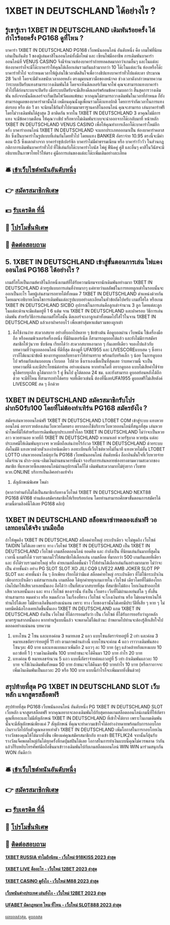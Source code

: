 # 1XBET IN DEUTSCHLAND ได้อย่างไร ?
## รู้เขารู้เรา 1XBET IN DEUTSCHLAND เดิมพันร้อยครั้ง ได้กำไรร้อยครั้ง PG168 ดูที่ไหน ?
บาคาร่า 1XBET IN DEUTSCHLAND PG168 เว็บพนันออนไลน์ อันดับหนึ่ง คือ เกมไพ่ที่นิยมเล่นเป็นอันดับ 1 ของผู้เล่นคาสิโนออนไลน์ทั้งมือใหม่ และ เซียนไพ่มืออาชีพ การเดิมพันบาคาร่าออนไลน์ที่ VENUS CASINO จึงมีจำนวนห้องบาคาร่าถ่ายทอดสดมากกว่าเกมอื่นๆ และในแต่ละห้องบาคาร่าก็จะมีโต๊ะบาคาร่าให้คุณได้เลือกเล่นรวมกันแล้วมากกว่า 10 โต๊ะในแต่ละวัน
ห้องหรือโต๊ะบาคาร่าทั่วไป จะกำหนดเวลาให้ผู้เล่นใช้เวลาตัดสินใจเพื่อวางชิปแทงบาคาร่าทั่วไปแต่ละตา ประมาณ 28 วินาที โดยจะมีตัวเลขนับเวลาถอยหลัง ตรงมุมบนขวามือของหน้าจอ
ช่วงเวลาดังกล่าวหมายความว่าระบบเปิดรับแทงสามารถวางเดิมพันได้ โดยจะเห็นดีลเลอร์เริ่มแจกไพ่ คุณจะสามารถแทงบาคาร่าทั่วไปได้ก่อนระบบจะปิดรับ เมื่อระบบปิดรับจะมีเสียงดีลเลอร์พร้อมข้อความบอกว่า
สิ้นสุดการวางเดิมพัน
หลังจากนั้นดีลเลอร์จะเริ่มเปิดไพ่วัดผลแพ้ชนะ หากคุณไม่สามารถวางเดิมพันในเวลาที่กำหนด ก็ยังสามารถดูผลของบาคาร่าตานั้นได้ เหมือนคุณนั่งดูเพื่อนรวมโต๊ะแทงปกติ โดยการจำกัดเวลาในการแทงต่อรอบ หรือ ต่อ 1 ตา จะนิยมใช้กันทั่วไปตามมาตราฐานคาสิโนออนไลน์
คุณจะสามารถ เล่นบาคาร่าฟรี โดยไม่วางเดิมพันได้สูงสุด 3 ตาติดกัน หากใน 1XBET IN DEUTSCHLAND 3 ตาคุณไม่มีการแทง จะมีข้อความเตือน ให้คุณวางชิป หรือหากไม่เดิมพันระบบจะนำออกจากโต๊ะกลับมาที่ หน้าหลัก 1XBET IN DEUTSCHLAND VENUS CASINO เพื่อให้คุณทำการเลือกโต๊ะบาคาร่าใหม่อีกครั้ง
บาคาร่าออนไลน์ 1XBET IN DEUTSCHLAND จะแยกประเภทออกมาเป็น ห้องบาคาร่าคลาสสิก ซึ่งเป็นบาคาร่าในรูปแบบที่เล่นกันโดยทั่วไป โดยแแทง BANKER อัตราจ่าย 10.95 ตรงนี้จะมีค่าคอม 0.5 ซึ่งแตกต่างจาก บาคาร่าซุปเปอร์ซิก บาคาร่าไม่มีค่าธรรมเนียม หรือ บาคาร่าวัววัว
ในส่วนกฎกติกาการเดิมพันบาคาร่าทั่วไป ที่ใช้เล่นกับโต๊ะบาคาร่าโบนัส ไพ่คู่ ฟีนิคคู่ คู่สี และอื่นๆ คาสิโนวีนัสจะมีอธิบายเป็นภาษาไทยไว้ให้ตรง คู่มือการเล่นของแต่ละโต๊ะเพิ่มเติมอย่างละเอียด

## 🛎 [เข้าเว็บไซต์พนันอันดับหนึ่ง](https://bit.ly/3SdLNi2)
## 👉 [สมัครสมาชิกพิเศษ](https://bit.ly/3SdLNi2)
## 💵 [รับเครดิต ที่นี่](https://bit.ly/3dyRKHj)
## 👑 [โปรโมชั่นพิเศษ](https://bit.ly/3dyRKHj)
## 📱 [ติดต่อสอบถาม](https://bit.ly/3dyRKHj)

## 5. 1XBET IN DEUTSCHLAND เข้าสู่ขั้นตอนการเล่น ไพ่แคง ออนไลน์ PG168 ได้อย่างไร ?
เกมส์ไฮโลเป็นเกมส์คาสิโนอีกหนึ่งเกมส์ที่ได้รับความนิยมจากนักเดิมพันอย่างมาก 1XBET IN DEUTSCHLAND ด้วยรูปแบบการเล่นที่ง่ายมากๆ แค่ทายว่าผลลัพธ์ในการทอยลูกเต๋าในรอบนั้นจะออกเป็นอะไร โดยผู้เล่นสามารถทายได้ทั้งหมด 7 1XBET IN DEUTSCHLAND ตำแหน่งด้วยกัน โดยผมจะอธิบายเงื่อนไขการเดิมพันแต่ละรูปแบบอย่างละเอียดในหัวข้อถัดไปครับ
เกมส์ไฮโล หรือเกม 1XBET IN DEUTSCHLAND SICBO อุปกรณ์ในการเล่นคือลูกเต๋าจำนวน 3 ลูก โดยแต่ละลูกในแต่ละด้านจะมีแต้มอยู่ที่ 1 6 แต้ม จาน 1XBET IN DEUTSCHLAND และฝาครอบ วิธีการเล่นเดิมพัน สำหรับวิธีการเล่นเกมส์ไฮโลนั้น ดีลเลอร์จะเอาลูกเต๋าทั้งหมดไปใส่ไว้ในจาน 1XBET IN DEUTSCHLAND แล้วเอาฝาครอบไว้ เพื่อเขย่าสุ่มหาแต้มรวมของลูกเต๋า
1. คือใช้งานง่าย สะดวกสบาย อย่างที่บอกไปหลาย ๆ ข้อข้างต้น คือดูบอลผ่าน เว็บพนัน ใช้เครื่องมือถือ หรือคอมพิวเตอร์เครื่องหนึ่ง ที่มีอินเตอร์เน็ต ก็สามารถดูบอลได้แล้ว และยังไม่มีการสมัครสมาชิกให้วุ่นวาย ซับซ้อน เรียกได้ว่า สะดวกสบายเอามาก ๆ กันเลยทีเดียว จบลงไปแล้วกับบทความที่ว่าดูบอลออนไลน์ ที่ดีที่สุด ต้องดูที่ UFA1955 และ LIVESCOREแบบสด ๆ ซึ่งทางเราก็ได้แนะนำข้อดี ของการดูบอลกับทางเราให้ท่านทราบ พร้อมกับทริคเล็ก ๆ น้อย ในการดูบอลไป พร้อมกับเล่นบอลบน เว็บบอล  ไปด้วย ซึ่งเราเองเชื่อเป็นที่สุดเลย ว่าบทความนี้ จะเป็นบทความที่ดี และมีประโยชน์ต่อท่าน อย่างแน่นอน หากท่านใดที่ อยากดูบอล แบบไม่เสียค่าใช้จ่าย ดูได้ครบทุกลีก ดูได้มากกว่า 1 คู่ ขึ้นไป ดูได้ตลอด 24 ชม. และยังสามารถ ดูบอลย้อนหลังได้อีกด้วย จะมีที่ไหน ที่สามารถทำได้ครบ จบที่เดียวเช่นนี้ ต้องที่นี้เลยUFA1955 ดูบอลฟรีไม่เสียตังค์ LIVESCORE สด ๆ อีกด้วย

## 1XBET IN DEUTSCHLAND สมัครสมาชิกรับโปร ฝาก50รับ100 โดยที่ไม่ต้องทำเทิร์น PG168 สมัครยังไง ?
สมัครเล่นหวยออนไลน์ฟรี 1XBET IN DEUTSCHLAND LTOBET COM เข้าสู่ระบบ แทงหวยออนไลน์ อยากรวยต้องเล่นเว็บหวยโดยตรง อยากลองใช้บริการเว็บหวยออนไลน์ที่สนุกที่สุด เล่นหวยนำโชคที่มีให้สำหรับการเดิมพันทุกประเภททั่วโลก 1XBET IN DEUTSCHLAND ไม่ว่าจะเป็นหวยลาว หวยฮานอย หวยยี่กี 1XBET IN DEUTSCHLAND หวยมาเลย์ หวยรัฐบาล หวยหุ้น แต่ละประเทศมีให้เดิมพันทุกวงจร หวยมือถือเล่นง่ายไร้กังวล 1XBET IN DEUTSCHLAND ด้วยระบบอัตโนมัติ แทงหวยด้วยตัวเองง่ายนิดเดียว ลงทะเบียนที่เว็บไซต์หวยไม่กี่นาที แทงหวยไม่อั้น LTOBET LOTTO เล่นหวยออนไลน์ทุกวัน PG168 เว็บพนันออนไลน์ อันดับหนึ่ง ล็อกอินมั่นใจที่เว็บหวยจ่ายเต็มจำนวน ฝาก-ถอน-เติมเงินผ่านธนาคารชั้นนำ รองรับการเล่นหลายช่องทางตามความสะดวกของสมาชิก ที่แทงหวยซื้อเลขออนไลน์ผ่านอุปกรณ์ใดก็ได้ เดิมพันสะดวกมากไม่ยุ่งยาก เว็บขายหวย.ONLINE บริการเป็นเลิศอย่างแท้จริง
1. สัญลักษณ์พิเศษ โพดำ

(หากว่าท่านยังไม่ได้เป็นสมาชิกกับทางเว็บไซต์ 1XBET IN DEUTSCHLAND NEXT88 PG168 พีจี168 ท่านต้องสมัครสมาชิกให้เรียบร้อยก่อน โดยท่านสามารถศึกษาขั้นตอนการสมัครได้ตามนี้ตามลิงค์นี้ได้เลย PG168 คลิก)

## 1XBET IN DEUTSCHLAND สล็อตนาซ่าทดลองเล่นฟรี วอเลทถอนได้จริง บนมือถือ
ถ้าให้พูดถึง 1XBET IN DEUTSCHLAND สล็อตค่ายใหญ่ กระเป๋าเดียว จะไม่พูดถึง เว็บไซต์ TAIDIN ไม่ได้เลย เพราะ ทาง เว็บไซต์ 1XBET IN DEUTSCHLAND เป็น 1XBET IN DEUTSCHLAND เว็บไซต์ เกมสล็อตออนไลน์ ยอดฮิต และ กำลังเป็น ที่นิยมเล่นกันมากที่สุดในเวลานี้ แถมยังได้ รวบรวมเกมไว้ให้สมาชิกได้เลือกเล่น เกมสล็อต ที่มากกว่า 500 เกมกันเลยทีเดียว และ ยังได้รวบรวมค่ายใหญ่ หรือ ค่ายเกมสล็อตชั้นนำ ไว้ให้ท่านได้เลือกเล่นกันอย่างมากมาย ไม่ว่าจะเป็น ค่ายชั้นนำ อย่าง PG SLOT SLOT XO JILI CQ9 LIVE22 AMB JOKER SLOT PP SLOT และ ค่ายชั้นนำ อื่น ๆ อีกเพียบ เรียกได้ว่ามีแต่ สล็อตค่ายใหญ่ กระเป๋าเดียว ที่ได้ใช้กระเป๋าเงินเพียงกระเป๋าเดียว แต่สามารถเล่น เกมสล็อต ได้ทุกค่ายทุกเกมภายใน เว็บไซต์ เดียวโดยที่ไม่ต้องโยกเงินไปมาให้เสียเวลาเลยนั้นเอง ถือได้ว่า เป็นที่สะดวกสบายที่สุด ที่สมาชิกไม่ต้อง โยกเงินเข้าออกให้เสียเวลาเลยนั้นเอง และ ทาง เว็บไซต์ ของเรานั้น ยังเป็น เว็บตรง เว็บที่ไม่ผ่านเอเย่นต์ใด ๆ ทั้งสิ้น ท่านสามารถ หมดห่วง หรือ หมดกังวล ในเรื่องที่ทาง เว็บไซต์ จะโกงเงินท่าน หรือ ไม่ยอมจ่ายเงินให้ท่านไปได้เลย ไม่มีทางเกิดขึ้นอย่างแน่นอน เพราะ ทาง เว็บของเรานั้นไม่เคยมีประวัติที่เสีย ๆ หาย ๆ ไม่เคยมีคดีฉ้อโกงเคยเกิดขึ้นนั้นเอง 1XBET IN DEUTSCHLAND แถม 1XBET IN DEUTSCHLAND ยังเป็น เว็บไซต์ ที่ได้การยอมรับว่า เป็น เว็บไซต์ ที่ได้รับการยอรับว่าถูกหลักมาตรฐานสากลนั้นเอง หากท่านรู้แบบนี้แล้ว จะพลาดไม่ได้แล้วนะ ถ้าพลาดไปท่านจะต้องรู้สึกเสียใจไปตลอดอย่างแน่นอน
บทความ
1. แทงโซน 2 โซน และแทงค่อม 3 หมายเลข 2 แถว แบบโซนอัตราจ่ายอยู่ที่ 2 เท่า และค่อม 3 หมายเลขอัตราจ่ายอยู่ที่ 11 เท่า ตามภาพด้านล่างนี้ แบบโซนจะค่อม 4 แถว เราวางเดิมพันสองโซนๆละ 40 บาท และแทงแบบแถวเพิ่มอีก 2 แถวๆ ละ 10 บาท (ดูๆ แล้วคล้ายกับแทงแบบ 10 แถวข้อที่ 1 ) รวมเงินเดิมพัน 100 บาทถ้าชนะจะได้คืนมา 120 บาท กำไร 20 บาท
2. แทงค่อม 6 หมายเลขจำนวน 5 แถว แบบนี้อัตราจ่ายต่อแถวอยู่ที่ 5 เท่า ถ้าเดิมพันแถวละ 10 บาท จะใช้เงินเดิมพันทั้งหมด 50 บาท ถ้าชนะจะได้คืนมา 60 บาทกำไร 10 บาท (หรือเราอาจจะเพิ่มเงินเดิมพันเป็นแถวละ 20 หรือ 100 บาท แบบนี้กำไรก็จะเพิ่มมากยิ่งขึ้นด้วย)

## สรุปท้ายที่สุด PG 1XBET IN DEUTSCHLAND SLOT เว็บหลัก แจกสูตรสล็อตฟรี
สรุปท้ายที่สุด PG168 เว็บพนันออนไลน์ อันดับหนึ่ง PG 1XBET IN DEUTSCHLAND SLOT เว็บหลัก แจกสูตรสล็อตฟรี หากคุณอยากจะลองเดิมพันไปกับสุดยอดเกมสล็อตออนไลน์เกมนี้ที่ให้อัตราคูณที่เยอะและไม่มีสัญลักษณ์ 1XBET IN DEUTSCHLAND ที่เข้าใจได้ยาก เพราะในเกมเดิมพันนั้นจะมีสัญลักษณ์เพียงแค่ 7 สัญลักษณ์ ที่คุณจะทำความเข้าใจได้อย่างง่ายดายพร้อมกับการกอบโกยเงินรางวัลไปกับตัวคูณหลายเท่าตัว 1XBET IN DEUTSCHLAND เพิ่มโอกาสในการกอบโกยเงินรางวัลของคุณให้ได้มากยิ่งขึ้น เพียงแค่คุณสมัครสมาชิกกับ ทางเข้า BETFLIK24 จากนั้นก็ลุ้นรับรางวัลแจ็คพอตใหญ่กันได้ทุกครั้งที่กดปุ่มสปินได้เลย โอกาสในการทำเงินแบบนี้คุณไม่ควรพลาด ว่ากันแล้วก็รีบหยิบโทรศัพท์มือถือขึ้นมาเข้าวางเดิมพันไปกับเกมสล็อตออนไลน์ WIN WIN มาร่วมสนุกกัน WON กันดีกว่า

## 🛎 [เข้าเว็บไซต์พนันอันดับหนึ่ง](https://bit.ly/3SdLNi2)
## 👉 [สมัครสมาชิกพิเศษ](https://bit.ly/3SdLNi2)
## 💵 [รับเครดิต ที่นี่](https://bit.ly/3dyRKHj)
## 👑 [โปรโมชั่นพิเศษ](https://bit.ly/3dyRKHj)
## 📱 [ติดต่อสอบถาม](https://bit.ly/3dyRKHj)

#### [1XBET RUSSIA ทำไมถึงนิยม - เว็บใหม่ 918KISS 2023 ล่าสุด](https://atom.io/themes/1xbet%20russia%20ทำไมถึงนิยม%20-%20เว็บใหม่%20918kiss%202023%20ล่าสุด)
#### [1XBET LIVE คืออะไร - เว็บใหม่ 12BET 2023 ล่าสุด](https://atom.io/themes/1xbet%20live%20คืออะไร%20-%20เว็บใหม่%2012bet%202023%20ล่าสุด)
#### [1XBET CASINO ดูยังไง - เว็บใหม่ M88 2023 ล่าสุด](https://atom.io/themes/1xbet%20casino%20ดูยังไง%20-%20เว็บใหม่%20m88%202023%20ล่าสุด)
#### [เว็บพนันต่างประเทศ เล่นยังไง - เว็บใหม่ 12BET 2023 ล่าสุด](https://atom.io/themes/เว็บพนันต่างประเทศ%20เล่นยังไง%20-%20เว็บใหม่%2012bet%202023%20ล่าสุด)
#### [UFABET ผิดกฎหมาย ไหม ที่ไหน - เว็บใหม่ SLOT888 2023 ล่าสุด](https://atom.io/themes/ufabet%20ผิดกฎหมาย%20ไหม%20ที่ไหน%20-%20เว็บใหม่%20slot888%202023%20ล่าสุด)

[ผลบอลล่าสุด](https://siamsport.tv "ผลบอลล่าสุด"), [ดูบอลสด](https://siamsport.tv/ดูบอลสด "ดูบอลสด")